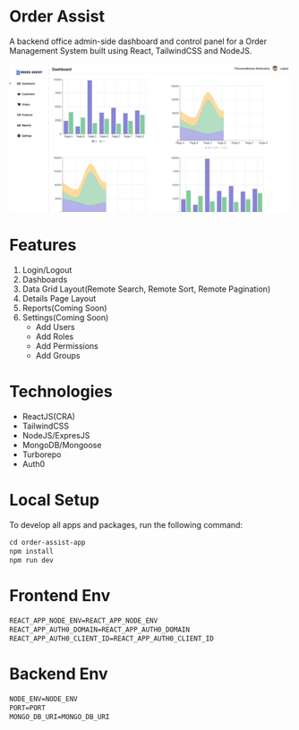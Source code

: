 # Order Assist
A backend office admin-side dashboard and control panel for a Order Management System built using React, TailwindCSS and NodeJS.

![Demo](order-assist-app.gif)

# Features

1. Login/Logout
2. Dashboards
3. Data Grid Layout(Remote Search, Remote Sort, Remote Pagination)
4. Details Page Layout 
5. Reports(Coming Soon)
6. Settings(Coming Soon)
    * Add Users
    * Add Roles
    * Add Permissions
    * Add Groups

# Technologies

* ReactJS(CRA)
* TailwindCSS
* NodeJS/ExpresJS
* MongoDB/Mongoose
* Turborepo
* Auth0

# Local Setup

To develop all apps and packages, run the following command:
```
cd order-assist-app
npm install
npm run dev
```

# Frontend Env

```
REACT_APP_NODE_ENV=REACT_APP_NODE_ENV
REACT_APP_AUTH0_DOMAIN=REACT_APP_AUTH0_DOMAIN
REACT_APP_AUTH0_CLIENT_ID=REACT_APP_AUTH0_CLIENT_ID
```

# Backend Env

```
NODE_ENV=NODE_ENV
PORT=PORT
MONGO_DB_URI=MONGO_DB_URI
```